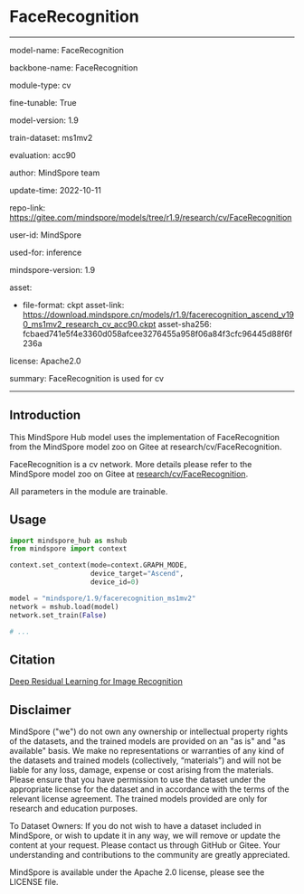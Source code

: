 # FaceRecognition

---

model-name: FaceRecognition

backbone-name: FaceRecognition

module-type: cv

fine-tunable: True

model-version: 1.9

train-dataset: ms1mv2

evaluation: acc90

author: MindSpore team

update-time: 2022-10-11

repo-link: <https://gitee.com/mindspore/models/tree/r1.9/research/cv/FaceRecognition>

user-id: MindSpore

used-for: inference

mindspore-version: 1.9

asset:

-
    file-format: ckpt
    asset-link: <https://download.mindspore.cn/models/r1.9/facerecognition_ascend_v190_ms1mv2_research_cv_acc90.ckpt>
    asset-sha256: fcbaed741e5f4e3360d058afcee3276455a958f06a84f3cfc96445d88f6f236a

license: Apache2.0

summary: FaceRecognition is used for cv

---

## Introduction

This MindSpore Hub model uses the implementation of FaceRecognition from the MindSpore model zoo on Gitee at research/cv/FaceRecognition.

FaceRecognition is a cv network. More details please refer to the MindSpore model zoo on Gitee at [research/cv/FaceRecognition](https://gitee.com/mindspore/models/blob/r1.9/research/cv/FaceRecognition/README.md).

All parameters in the module are trainable.

## Usage

```python
import mindspore_hub as mshub
from mindspore import context

context.set_context(mode=context.GRAPH_MODE,
                    device_target="Ascend",
                    device_id=0)

model = "mindspore/1.9/facerecognition_ms1mv2"
network = mshub.load(model)
network.set_train(False)

# ...
```

## Citation

[Deep Residual Learning for Image Recognition](https://arxiv.org/pdf/1512.03385.pdf)

## Disclaimer

MindSpore ("we") do not own any ownership or intellectual property rights of the datasets, and the trained models are provided on an "as is" and "as available" basis. We make no representations or warranties of any kind of the datasets and trained models (collectively, “materials”) and will not be liable for any loss, damage, expense or cost arising from the materials. Please ensure that you have permission to use the dataset under the appropriate license for the dataset and in accordance with the terms of the relevant license agreement. The trained models provided are only for research and education purposes.

To Dataset Owners: If you do not wish to have a dataset included in MindSpore, or wish to update it in any way, we will remove or update the content at your request. Please contact us through GitHub or Gitee. Your understanding and contributions to the community are greatly appreciated.

MindSpore is available under the Apache 2.0 license, please see the LICENSE file.

